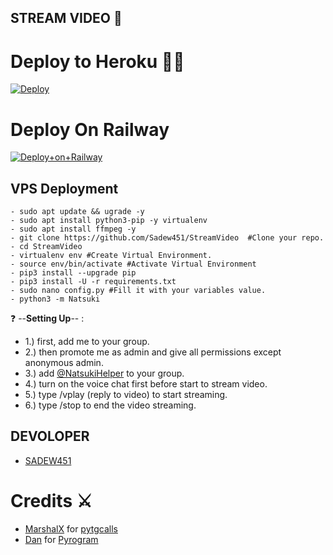 ## STREAM VIDEO 🎥

#  Deploy to Heroku  🏃‍♂

[![Deploy](https://www.herokucdn.com/deploy/button.svg)](https://heroku.com/deploy?template=https://github.com/Sadew451/StreamVideo)


# Deploy On Railway
[![Deploy+on+Railway](https://railway.app/button.svg)](https://railway.app/new/template?template=https://github.com/Sadew451/StreamVideo&envs=API_ID,API_HASH,BOT_TOKEN,SESSION_NAME,ASSISTANT_NAME,BOT_USERNAME,DURATION_LIMIT,SUDO_USERS)
  

## VPS Deployment
```
- sudo apt update && ugrade -y
- sudo apt install python3-pip -y virtualenv
- sudo apt install ffmpeg -y
- git clone https://github.com/Sadew451/StreamVideo  #Clone your repo.
- cd StreamVideo
- virtualenv env #Create Virtual Environment.
- source env/bin/activate #Activate Virtual Environment
- pip3 install --upgrade pip
- pip3 install -U -r requirements.txt
- sudo nano config.py #Fill it with your variables value.
- python3 -m Natsuki
```

❓ --**Setting Up**-- :
- 1.) first, add me to your group.
- 2.) then promote me as admin and give all permissions except anonymous admin.
- 3.) add [@NatsukiHelper](https://t.me/NatsukiHelper) to your group.
- 4.) turn on the voice chat first before start to stream video.
- 5.) type /vplay (reply to video) to start streaming.
- 6.) type /stop to end the video streaming.

## DEVOLOPER

- [SADEW451](https://github.com/Sadew451)

# Credits ⚔ 

- [MarshalX](https://github.com/MarshalX) for [pytgcalls](https://github.com/MarshalX/tgcalls)
- [Dan](https://github.com/delivrance) for [Pyrogram](https://github.com/pyrogram/pyrogram)


